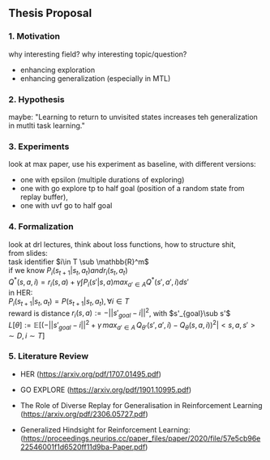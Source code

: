 ## Thesis Proposal 
### 1. Motivation
why interesting field?
why interesting topic/question?

 - enhancing exploration 
 - enhancing generalization (especially in MTL)


### 2. Hypothesis
maybe: "Learning to return to unvisited states increases teh generalization in mutlti task learning."
### 3. Experiments
look at max paper, use his experiment as baseline, with different versions: 
 - one with epsilon (multiple durations of exploring)
 - one with go explore tp to half goal (position of a random state from replay buffer),
 - one with uvf go to half goal  
### 4. Formalization
look at drl lectures, think about loss functions, how to structure shit,   
from slides:  
task identifier $i\in T \sub \mathbb{R}^m$  
if we know $P_i(s_{t+1}|s_t,a_t) and r_i(s_t,a_t)$   
$Q^*(s,a,i) = r_i(s,a) + \gamma  \int P_i(s'|s,a) max_{a'\in A}Q^*(s',a',i)ds'$  
in HER:  
$P_i(s_{t+1}|s_t,a_t)=P(s_{t+1}|s_t,a_t), \forall i \in T$  
reward is distance $r_i(s,a):=-||s'_{goal}-i||^2$, with $s'_{goal}\sub s'$  
$L[\theta]:=\mathbb{E}[(-||s'_{goal}-i||^2 + \gamma \, max_{a'\in A} \,Q_{\theta'}(s',a',i)-Q_{\theta}(s,a,i))^2|<s,a,s'> \sim D, i \sim T]$






### 5. Literature Review 
 - HER
 (https://arxiv.org/pdf/1707.01495.pdf)    

 - GO EXPLORE
(https://arxiv.org/pdf/1901.10995.pdf) 

 - The Role of Diverse Replay for Generalisation in
Reinforcement Learning
(https://arxiv.org/pdf/2306.05727.pdf)

 - Generalized Hindsight for Reinforcement Learning:
 (https://proceedings.neurips.cc/paper_files/paper/2020/file/57e5cb96e22546001f1d6520ff11d9ba-Paper.pdf)
